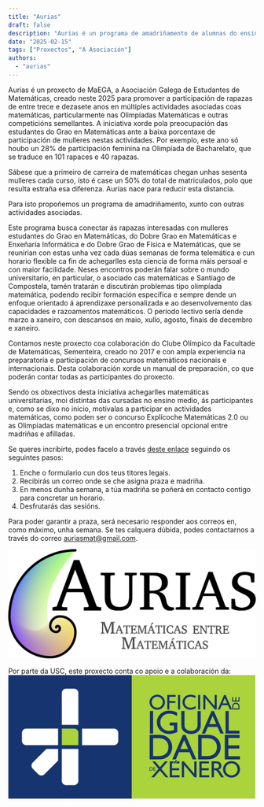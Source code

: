 ```yaml
---
title: "Aurias"
draft: false
description: "Aurias é un programa de amadriñamento de alumnas do ensino medio (ESO e Bacharelato) por estudantes do grao en Matemáticas (e os dobres graos con Informática e Física)."
date: "2025-02-15"
tags: ["Proxectos", "A Asociación"]
authors:
  - "aurias"
---
```


Aurias é un proxecto de MaEGA, a Asociación Galega de Estudantes de Matemáticas, creado neste 2025 para promover a participación de rapazas de entre trece e dezasete anos en múltiples actividades asociadas coas matemáticas, particularmente nas Olimpíadas Matemáticas e outras competicións semellantes. A iniciativa xorde pola preocupación das estudantes do Grao en Matemáticas ante a baixa porcentaxe de participación de mulleres nestas actividades. Por exemplo, este ano só houbo un 28% de participación feminina na Olimpíada de Bacharelato, que se traduce en 101 rapaces e 40 rapazas.

Sábese que a primeiro de carreira de matemáticas chegan unhas sesenta mulleres cada curso, isto é case un 50% do total de matriculados, polo que resulta estraña esa diferenza. Aurias nace para reducir esta distancia.

Para isto propoñemos un programa de amadriñamento, xunto con outras actividades asociadas.

Este programa busca conectar ás rapazas interesadas con mulleres estudantes do Grao en Matemáticas, do Dobre Grao en Matemáticas e Enxeñaría Informática e do Dobre Grao de Física e Matemáticas, que se reunirían con estas unha vez cada dúas semanas de forma telemática e cun horario flexible ca fin de achegarlles esta ciencia de forma máis persoal e con maior facilidade. Neses encontros poderán falar sobre o mundo universitario, en particular, o asociado cas matemáticas e Santiago de Compostela, tamén tratarán e discutirán problemas tipo olimpíada matemática, podendo recibir formación específica e sempre dende un enfoque orientado á aprendizaxe personalizada e ao desenvolvemento das capacidades e razoamentos matemáticos. O período lectivo sería dende marzo a xaneiro, con descansos en maio, xullo, agosto, finais de decembro e xaneiro.

Contamos neste proxecto coa colaboración do Clube Olímpico da Facultade de Matemáticas, Sementeira, creado no 2017 e con ampla experiencia na preparatoria e participación de concursos matemáticos nacionais e internacionais. Desta colaboración xorde un manual de preparación, co que poderán contar todas as participantes do proxecto.

Sendo os obxectivos desta iniciativa achegarlles matemáticas universitarias, moi distintas das cursadas no ensino medio, ás participantes e, como se dixo no inicio, motivalas a participar en actividades matemáticas, como poden ser o concurso Explícoche Matemáticas 2.0 ou as Olimpíadas matemáticas e un encontro presencial opcional entre madriñas e afilladas.

Se queres incribirte, podes facelo a través [deste enlace](https://docs.google.com/forms/d/e/1FAIpQLScOJ_JILc9EY3Qj1GpqrBKo6_lyrdaceS93p0RzgGk0lKLMwA/viewform) seguindo os seguintes pasos:
1. Enche o formulario cun dos teus titores legais.
2. Recibirás un correo onde se che asigna praza e madriña.
3. En menos dunha semana, a túa madriña se poñerá en contacto contigo para concretar un horario.
4. Desfrutarás das sesións.

Para poder garantir a praza, será necesario responder aos correos en, como máximo, unha semana. Se tes calquera dúbida, podes contactarnos a través do correo auriasmat@gmail.com.



![Logo de Aurias](featured.png)


<div class="flex items-center space-x-6">
  <span>Por parte da USC, este proxecto conta co apoio e a colaboración da:</span>
  <img src="logo_oix.png" alt="Description" class="grid-w70 align-middle">
</div>
